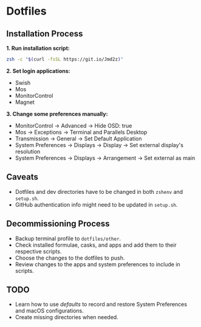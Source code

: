 # Dotfiles

## Installation Process

**1. Run installation script:**

```sh
zsh -c "$(curl -fsSL https://git.io/Jmd2z)"
```

**2. Set login applications:**

- Swish
- Mos
- MonitorControl
- Magnet

**3. Change some preferences manually:**

- MonitorControl -> Advanced -> Hide OSD: true
- Mos -> Exceptions -> Terminal and Parallels Desktop
- Transmission -> General -> Set Default Application
- System Preferences -> Displays -> Display -> Set external display's resolution
- System Preferences -> Displays -> Arrangement -> Set external as main

## Caveats

- Dotfiles and dev directories have to be changed in both `zshenv` and `setup.sh`.
- GitHub authentication info might need to be updated in `setup.sh`.

## Decommissioning Process

- Backup terminal profile to `dotfiles/other`.
- Check installed formulae, casks, and apps and add them to their respective scripts.
- Choose the changes to the dotfiles to push.
- Review changes to the apps and system preferences to include in scripts.

## TODO

- Learn how to use *defaults* to record and restore System Preferences and macOS configurations.
- Create missing directories when needed.
